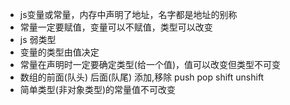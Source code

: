 - js变量或常量，内存中声明了地址，名字都是地址的别称
- 常量一定要赋值，变量可以不赋值，类型可以改变
- js 弱类型
- 变量的类型由值决定
- 常量在声明时一定要确定类型(给一个值)，值可以改变但类型不可变
- 数组的前面(队头) 后面(队尾) 添加,移除 push pop shift unshift
- 简单类型(非对象类型)的常量值不可改变